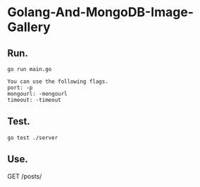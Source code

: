 # Golang-And-MongoDB-Image-Gallery

## Run.
```
go run main.go
```

```
You can use the following flags.
port: -p
mongourl: -mongourl
timeout: -timeout
```

## Test.
```
go test ./server
```

## Use.
GET /posts/
